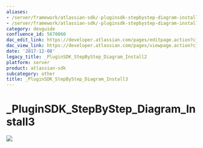 ```yaml
---
aliases:
- /server/framework/atlassian-sdk/-pluginsdk-stepbystep-diagram-install2-5670060.html
- /server/framework/atlassian-sdk/-pluginsdk-stepbystep-diagram-install2-5670060.md
category: devguide
confluence_id: 5670060
dac_edit_link: https://developer.atlassian.com/pages/editpage.action?cjm=wozere&pageId=5670060
dac_view_link: https://developer.atlassian.com/pages/viewpage.action?cjm=wozere&pageId=5670060
date: '2017-12-08'
legacy_title: _PluginSDK_StepByStep_Diagram_Install2
platform: server
product: atlassian-sdk
subcategory: other
title: _PluginSDK_StepByStep_Diagram_Install3
---
```

# \_PluginSDK\_StepByStep\_Diagram\_Install3

<img src="/server/framework/atlassian-sdk/images/5865608.png" class="gliffy-macro-image" />






































































































